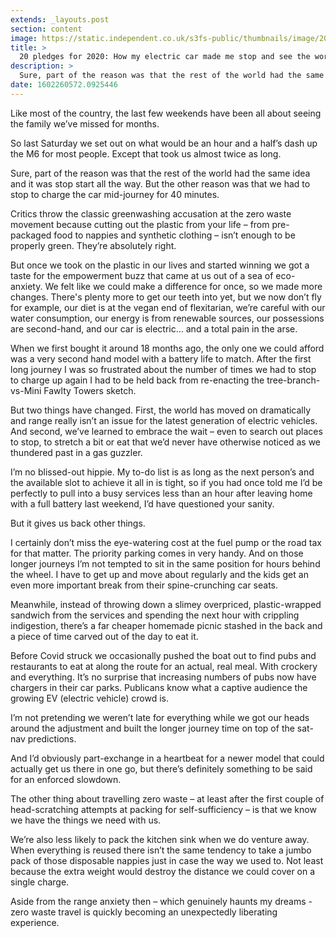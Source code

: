 ```yaml
--- 
extends: _layouts.post 
section: content 
image: https://static.independent.co.uk/s3fs-public/thumbnails/image/2020/06/10/12/istock-482181520.jpg 
title: > 
  20 pledges for 2020: How my electric car made me stop and see the world 
description: > 
  Sure, part of the reason was that the rest of the world had the same idea and it was stop start all the way.But the other reason was that we had to stop to charge the car mid-journey for 40 minutes.First, the world has moved on dramatically and range really isn’t an issue for the latest generation of electric vehicles.The other thing about travelling zero waste – at least after the first couple of head-scratching attempts at packing for self-sufficiency – is that we know we have the things we need with us.Aside from the range anxiety then – which genuinely haunts my dreams - zero waste travel is quickly becoming an unexpectedly liberating experience. 
date: 1602260572.0925446 
--- 
```

Like most of the country, the last few weekends have been all about seeing the family we’ve missed for months.

So last Saturday we set out on what would be an hour and a half’s dash up the M6 for most people. Except that took us almost twice as long.

Sure, part of the reason was that the rest of the world had the same idea and it was stop start all the way. But the other reason was that we had to stop to charge the car mid-journey for 40 minutes.

Critics throw the classic greenwashing accusation at the zero waste movement because cutting out the plastic from your life – from pre-packaged food to nappies and synthetic clothing – isn’t enough to be properly green. They’re absolutely right.

But once we took on the plastic in our lives and started winning we got a taste for the empowerment buzz that came at us out of a sea of eco-anxiety. We felt like we could make a difference for once, so we made more changes. There's plenty more to get our teeth into yet, but we now don’t fly for example, our diet is at the vegan end of flexitarian, we’re careful with our water consumption, our energy is from renewable sources, our possessions are second-hand, and our car is electric… and a total pain in the arse.

When we first bought it around 18 months ago, the only one we could afford was a very second hand model with a battery life to match. After the first long journey I was so frustrated about the number of times we had to stop to charge up again I had to be held back from re-enacting the tree-branch-vs-Mini Fawlty Towers sketch.

But two things have changed. First, the world has moved on dramatically and range really isn’t an issue for the latest generation of electric vehicles. And second, we’ve learned to embrace the wait – even to search out places to stop, to stretch a bit or eat that we’d never have otherwise noticed as we thundered past in a gas guzzler.

I’m no blissed-out hippie. My to-do list is as long as the next person’s and the available slot to achieve it all in is tight, so if you had once told me I’d be perfectly to pull into a busy services less than an hour after leaving home with a full battery last weekend, I’d have questioned your sanity.

But it gives us back other things.

I certainly don’t miss the eye-watering cost at the fuel pump or the road tax for that matter. The priority parking comes in very handy. And on those longer journeys I’m not tempted to sit in the same position for hours behind the wheel. I have to get up and move about regularly and the kids get an even more important break from their spine-crunching car seats.

Meanwhile, instead of throwing down a slimey overpriced, plastic-wrapped sandwich from the services and spending the next hour with crippling indigestion, there’s a far cheaper homemade picnic stashed in the back and a piece of time carved out of the day to eat it.

Before Covid struck we occasionally pushed the boat out to find pubs and restaurants to eat at along the route for an actual, real meal. With crockery and everything. It’s no surprise that increasing numbers of pubs now have chargers in their car parks. Publicans know what a captive audience the growing EV (electric vehicle) crowd is.

I’m not pretending we weren’t late for everything while we got our heads around the adjustment and built the longer journey time on top of the sat-nav predictions.

And I’d obviously part-exchange in a heartbeat for a newer model that could actually get us there in one go, but there’s definitely something to be said for an enforced slowdown.

The other thing about travelling zero waste – at least after the first couple of head-scratching attempts at packing for self-sufficiency – is that we know we have the things we need with us.

We’re also less likely to pack the kitchen sink when we do venture away. When everything is reused there isn’t the same tendency to take a jumbo pack of those disposable nappies just in case the way we used to. Not least because the extra weight would destroy the distance we could cover on a single charge.

Aside from the range anxiety then – which genuinely haunts my dreams - zero waste travel is quickly becoming an unexpectedly liberating experience.